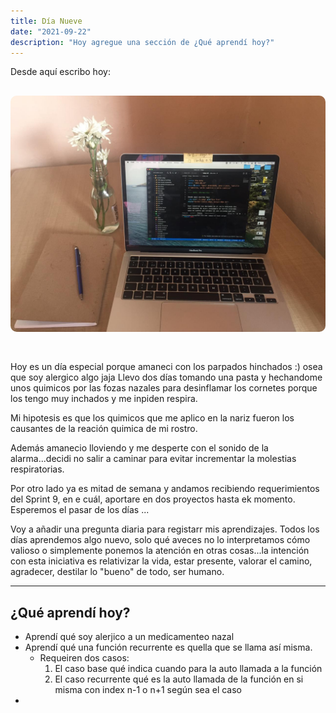 ```yaml
---
title: Día Nueve
date: "2021-09-22"
description: "Hoy agregue una sección de ¿Qué aprendí hoy?"
---
```


<!-- date: año-mes-día -->

Desde aquí escribo hoy:
<img src="./1.jpeg" alt="Día Tres" style="border-radius:10px; margin:30px 0;">

Hoy es un día especial porque amaneci con los parpados hinchados :) osea que soy alergico algo jaja
Llevo dos días tomando una pasta y hechandome unos quimicos por las fozas nazales para desinflamar los cornetes porque los tengo muy inchados y me inpiden respira.

Mi hipotesis es que los quimicos que me aplico en la nariz fueron los causantes de la reación quimica de mi rostro.

Además amanecio lloviendo y me desperte con el sonido de la alarma...decidi no salir a caminar para evitar incrementar la molestias respiratorias.

Por otro lado ya es mitad de semana y andamos recibiendo requerimientos del Sprint 9, en e cuál, aportare en dos proyectos hasta ek momento. Esperemos el pasar de los días ...

Voy a añadir una pregunta diaria para registarr mis aprendizajes. Todos los días aprendemos algo nuevo, solo qué aveces no lo interpretamos cómo valioso o simplemente ponemos la atención en otras cosas...la intención con esta iniciativa es relativizar la vida, estar presente, valorar el camino, agradecer, destilar lo "bueno" de todo, ser humano.

---

## ¿Qué aprendí hoy?

- Aprendí qué soy alerjico a un medicamenteo nazal
- Aprendí qué una función recurrente es quella que se llama así misma.
  - Requeiren dos casos:
    1. El caso base qué indica cuando para la auto llamada a la función
    2. El caso recurrente qué es la auto llamada de la función en si misma con index n-1 o n+1 según sea el caso
-
